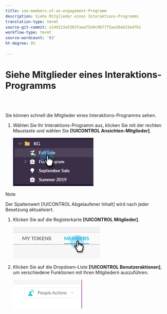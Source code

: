 ```yaml
---
title: see-members-of-an-engagement-Programm
description: Siehe Mitglieder eines Interaktions-Programms
translation-type: tm+mt
source-git-commit: e149133a5383faaef5e9c9b7775ae36e633ed7b1
workflow-type: tm+mt
source-wordcount: '63'
ht-degree: 0%

---
```



# Siehe Mitglieder eines Interaktions-Programms

<br> 

Sie können schnell die Mitglieder eines Interaktions-Programms sehen.

1. Wählen Sie Ihr Interaktions-Programm aus, klicken Sie mit der rechten Maustaste und wählen Sie **[!UICONTROL Ansichten-Mitglieder]**.

   ![Bild eins](/help/sky/assets/engagement-programs/see-members-of-an-engagement-program/see-members-of-an-engagement-program-1.png)

>[!NOTE]
>
>Der Spaltenwert [!UICONTROL Abgelaufener Inhalt] wird nach jeder Besetzung aktualisiert.

1. Klicken Sie auf die Registerkarte **[!UICONTROL Mitglieder]**.

   ![Bild zwei](/help/sky/assets/engagement-programs/see-members-of-an-engagement-program/see-members-of-an-engagement-program-2.png)

1. Klicken Sie auf die Dropdown-Liste **[!UICONTROL Benutzeraktionen]**, um verschiedene Funktionen mit Ihren Mitgliedern auszuführen.

   ![Bild drei](/help/sky/assets/engagement-programs/see-members-of-an-engagement-program/see-members-of-an-engagement-program-3.png)
